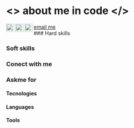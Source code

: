 # <> about me in code </>
<a href ="https://discord.gg/4QNsYMAa4t">
 <img align="left" alt="Ronald Rivero | Discord" width="22px" src="" />
</a>
<a href="https://twitter.com/ralex_uy">
  <img align="left" alt="Ronald Rivero | Twitter" width="22px" src="https://raw.githubusercontent.com/peterthehan/peterthehan/master/assets/twitter.svg" />
</a>
<a href="https://www.linkedin.com/in/ronald-rivero/">
  <img align="left" alt="Ronald Rivero | LinkedIN" width="22px" src="https://raw.githubusercontent.com/peterthehan/peterthehan/master/assets/linkedin.svg" />
</a>
<a href="mailto:ralexrivero@gmail.com?subject=Contact">email me</a>

<br />
### Hard skills

### Soft skills

### Conect with me

### Askme for

#### Tecnologies
#### Languages
#### Tools
